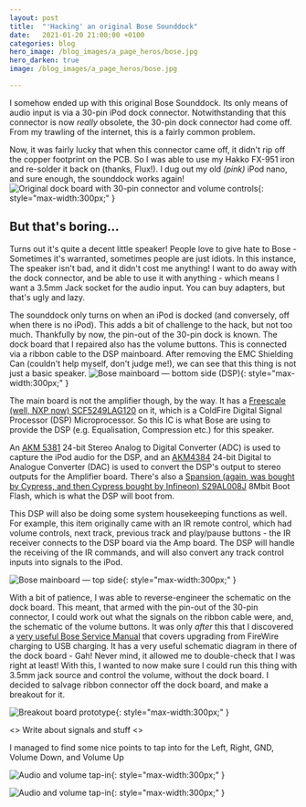 ```yaml
---
layout: post
title:  "'Hacking' an original Bose Sounddock"
date:   2021-01-20 21:00:00 +0100
categories: blog
hero_image: /blog_images/a_page_heros/bose.jpg
hero_darken: true
image: /blog_images/a_page_heros/bose.jpg

---
```

I somehow ended up with this original Bose Sounddock. Its only means of audio input is via a 30-pin iPod dock connector. Notwithstanding that this connector is now _really_ obsolete, the 30-pin dock connector had come off. From my trawling of the internet, this is a fairly common problem.

Now, it was fairly lucky that when this connector came off, it didn't rip off the copper footprint on the PCB. So I was able to use my Hakko FX-951 iron and re-solder it back on (thanks, Flux!). I dug out my old *(pink)* iPod nano, and sure enough, the sounddock works again!
![Original dock board with 30-pin connector and volume controls](/blog_images/bose/DockBoard.jpg "This is the original dock board. It has the 30-pin dock on it, as well as the volume controls. I am getting rid of this."){: style="max-width:300px;" }

But that's boring...
--------------------
Turns out it's quite a decent little speaker! People love to give hate to Bose - Sometimes it's warranted, sometimes people are just idiots. In this instance, The speaker isn't bad, and it didn't cost me anything! I want to do away with the dock connector, and be able to use it with anything - which means I want a 3.5mm Jack socket for the audio input. You can buy adapters, but that's ugly and lazy.

The sounddock only turns on when an iPod is docked (and conversely, off when there is no iPod). This adds a bit of challenge to the hack, but not too much. Thankfully by now, the pin-out of the 30-pin dock is known. The dock board that I repaired also has the volume buttons. This is connected via a ribbon cable to the DSP mainboard. After removing the EMC Shielding Can (couldn't help myself, don't judge me!), we can see that this thing is not just a basic speaker. 
![Bose mainboard — bottom side (DSP)](/blog_images/bose/MainboardDSP.jpg "This is the 'Bottom' side of the mainboard. That's the DSP. The IOR SOIC is a MOSFET."){: style="max-width:300px;" }

The main board is not the amplifier though, by the way. It has a [Freescale (well, NXP now) SCF5249LAG120](https://www.nxp.com/docs/en/data-sheet/SCF5249EC.pdf) on it, which is a ColdFire Digital Signal Processor (DSP) Microprocessor. So this IC is what Bose are using to provide the DSP (e.g. Equalisation, Compression etc.) for this speaker. 

An [AKM 5381](https://hirokun.jp/AKM5381.pdf) 24-bit Stereo Analog to Digital Converter (ADC) is used to capture the iPod audio for the DSP, and an [AKM4384](https://pdf.datasheet.live/18f5688f/akm.com/AK4384.pdf) 24-bit Digital to Analogue Converter (DAC) is used to convert the DSP's output to stereo outputs for the Amplifier board. There's also a [Spansion (again, was bought by Cypress, and then Cypress bought by Infineon) S29AL008J](https://www.infineon.com/row/public/documents/10/49/infineon-s29al008j-8-mbit-1m-x-8-bit-512k-x-16-bit-3-v-boot-sector-flash-datasheet-en.pdf) 8Mbit Boot Flash, which is what the DSP will boot from.

This DSP will also be doing some system housekeeping functions as well. For example, this item originally came with an IR remote control, which had volume controls, next track, previous track and play/pause buttons - the IR receiver connects to the DSP board via the Amp board. The DSP will handle the receiving of the IR commands, and will also convert any track control inputs into signals to the iPod.

![Bose mainboard — top side](/blog_images/bose/Mainboard.jpg "This is the 'Top' side of the mainboard. Top Left: Ribbon to Amp Board, Top Right: Ribbon from Dock Board. Within the EMC can is the Spansion Flash. Bottom: Power input — looks like a 4-pin Molex Mini Fit Jr."){: style="max-width:300px;" }

With a bit of patience, I was able to reverse-engineer the schematic on the dock board. This meant, that armed with the pin-out of the 30-pin connector, I could work out what the signals on the ribbon cable were, and, the schematic of the volume buttons. It was only *after* this that I discovered a [very useful Bose Service Manual](https://elektrotanya.com/bose_sounddock.pdf/download.html) that covers upgrading from FireWire charging to USB charging. It has a very useful schematic diagram in there of the dock board - Gah! Never mind, it allowed me to double-check that I was right at least! With this, I wanted to now make sure I could run this thing with 3.5mm jack source and control the volume, without the dock board. I decided to salvage ribbon connector off the dock board, and make a breakout for it.

![Breakout board prototype](/blog_images/bose/BreakoutBoard.jpg "With this, I can figure out what I need to do."){: style="max-width:300px;" }

<> Write about signals and stuff <>

I managed to find some nice points to tap into for the Left, Right, GND, Volume Down, and Volume Up

![Audio and volume tap-in](/blog_images/bose/AudioTapIn.jpg "Here is where the Audio Input is tapped into the iPod input signals."){: style="max-width:300px;" }

![Audio and volume tap-in](/blog_images/bose/VolumeTapIn.jpg "Here is where the Volume signals are tapped in."){: style="max-width:300px;" }





